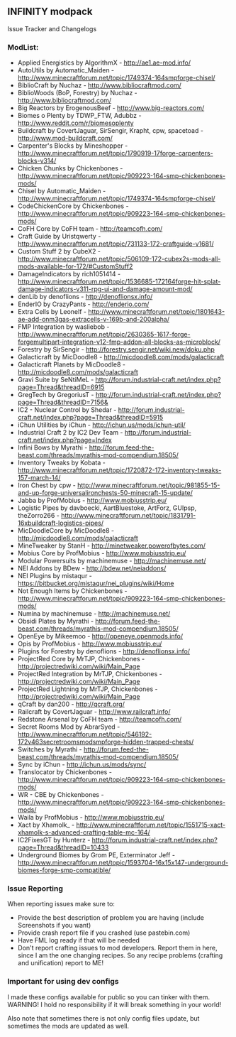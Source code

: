 ## INFINITY modpack

Issue Tracker and Changelogs

### ModList:
* Applied Energistics by AlgorithmX - http://ae1.ae-mod.info/
* AutoUtils by Automatic_Maiden - http://www.minecraftforum.net/topic/1749374-164smpforge-chisel/
* BiblioCraft by Nuchaz - http://www.bibliocraftmod.com/
* BiblioWoods (BoP, Forestry) by Nuchaz - http://www.bibliocraftmod.com/
* Big Reactors by ErogenousBeef - http://www.big-reactors.com/
* Biomes o Plenty by TDWP_FTW, Adubbz - http://www.reddit.com/r/biomesoplenty
* Buildcraft by CovertJaguar, SirSengir, Krapht, cpw, spacetoad - http://www.mod-buildcraft.com/
* Carpenter's Blocks by Mineshopper - http://www.minecraftforum.net/topic/1790919-17forge-carpenters-blocks-v314/
* Chicken Chunks by Chickenbones - http://www.minecraftforum.net/topic/909223-164-smp-chickenbones-mods/
* Chisel by Automatic_Maiden - http://www.minecraftforum.net/topic/1749374-164smpforge-chisel/
* CodeChickenCore by Chickenbones - http://www.minecraftforum.net/topic/909223-164-smp-chickenbones-mods/
* CoFH Core by CoFH team - http://teamcofh.com/
* Craft Guide by Uristqwerty - http://www.minecraftforum.net/topic/731133-172-craftguide-v1681/
* Custom Stuff 2 by CubeX2 - http://www.minecraftforum.net/topic/506109-172-cubex2s-mods-all-mods-available-for-172/#CustomStuff2
* DamageIndicators by rich1051414 - http://www.minecraftforum.net/topic/1536685-172164forge-hit-splat-damage-indicators-v311-rpg-ui-and-damage-amount-mod/
* denLib by denoflions - http://denoflionsx.info/ 
* EnderIO by CrazyPants  - http://enderio.com/
* Extra Cells by Leonelf - http://www.minecraftforum.net/topic/1801643-ae-add-onm3gas-extracells-v-169b-and-200alpha/
* FMP Integration by wasliebob - http://www.minecraftforum.net/topic/2630365-1617-forge-forgemultipart-integration-v12-fmp-addon-all-blocks-as-microblock/
* Forestry by SirSengir - http://forestry.sengir.net/wiki.new/doku.php
* Galacticraft by MicDoodle8 - http://micdoodle8.com/mods/galacticraft
* Galacticraft Planets by MicDoodle8 - http://micdoodle8.com/mods/galacticraft
* Gravi Suite by SeNtiMeL - http://forum.industrial-craft.net/index.php?page=Thread&threadID=6915
* GregTech by GregoriusT - http://forum.industrial-craft.net/index.php?page=Thread&threadID=7156&
* IC2 - Nuclear Control by Shedar - http://forum.industrial-craft.net/index.php?page=Thread&threadID=5915
* iChun Utilities by iChun - http://ichun.us/mods/ichun-util/
* Industrial Craft 2 by IC2 Dev Team - http://forum.industrial-craft.net/index.php?page=Index
* Infini Bows by Myrathi - http://forum.feed-the-beast.com/threads/myrathis-mod-compendium.18505/
* Inventory Tweaks by Kobata - http://www.minecraftforum.net/topic/1720872-172-inventory-tweaks-157-march-14/
* Iron Chest by cpw - http://www.minecraftforum.net/topic/981855-15-and-up-forge-universalironchests-50-minecraft-15-update/
* Jabba by ProfMobius - http://www.mobiusstrip.eu/
* Logistic Pipes by davboecki, AartBluestoke, ArtForz, GUIpsp, theZorro266 - http://www.minecraftforum.net/topic/1831791-16xbuildcraft-logistics-pipes/
* MicDoodleCore by MicDoodle8 - http://micdoodle8.com/mods/galacticraft
* MineTweaker by StanH - http://minetweaker.powerofbytes.com/
* Mobius Core by ProfMobius - http://www.mobiusstrip.eu/
* Modular Powersuits by machinemuse - http://machinemuse.net/
* NEI Addons by BDew - http://bdew.net/neiaddons/
* NEI Plugins by mistaqur - https://bitbucket.org/mistaqur/nei_plugins/wiki/Home
* Not Enough Items by Chickenbones - http://www.minecraftforum.net/topic/909223-164-smp-chickenbones-mods/
* Numina by machinemuse - http://machinemuse.net/
* Obsidi Plates by Myrathi - http://forum.feed-the-beast.com/threads/myrathis-mod-compendium.18505/
* OpenEye by Mikeemoo - http://openeye.openmods.info/
* Opis by ProfMobius - http://www.mobiusstrip.eu/
* Plugins for Forestry by denoflions - http://denoflionsx.info/
* ProjectRed Core by MrTJP, Chickenbones - http://projectredwiki.com/wiki/Main_Page
* ProjectRed Integration by MrTJP, Chickenbones - http://projectredwiki.com/wiki/Main_Page
* ProjectRed Lightning by MrTJP, Chickenbones - http://projectredwiki.com/wiki/Main_Page
* qCraft by dan200 - http://qcraft.org/
* Railcraft by CovertJaguar - http://www.railcraft.info/
* Redstone Arsenal by CoFH team - http://teamcofh.com/
* Secret Rooms Mod by AbrarSyed - http://www.minecraftforum.net/topic/546192-172v463secretroomsmodsmpforge-hidden-trapped-chests/
* Switches by Myrathi - http://forum.feed-the-beast.com/threads/myrathis-mod-compendium.18505/
* Sync by iChun - http://ichun.us/mods/sync/
* Translocator by Chickenbones - http://www.minecraftforum.net/topic/909223-164-smp-chickenbones-mods/
* WR - CBE by Chickenbones - http://www.minecraftforum.net/topic/909223-164-smp-chickenbones-mods/
* Waila by ProfMobius - http://www.mobiusstrip.eu/
* Xact by Xhamolk_ - http://www.minecraftforum.net/topic/1551715-xact-xhamolk-s-advanced-crafting-table-mc-164/
* IC2FixesGT by Hunterz - http://forum.industrial-craft.net/index.php?page=Thread&threadID=10433
* Underground Biomes by Grom PE, Exterminator Jeff - http://www.minecraftforum.net/topic/1593704-16x15x147-underground-biomes-forge-smp-compatible/

### Issue Reporting
When reporting issues make sure to:
* Provide the best description of problem you are having (include Screenshots if you want)
* Provide crash report file if you crashed (use pastebin.com)
* Have FML log ready if that will be needed
* Don't report crafting issues to mod developers. Report them in here, since I am the one changing recipes. So any recipe problems (crafting and unification) report to ME!

### Important for using dev configs
I made these configs available for public so you can tinker with them. WARNING! I hold no responsibility if it will break something in your world!

Also note that sometimes there is not only config files update, but sometimes the mods are updated as well.
